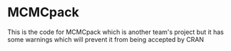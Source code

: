 # MCMCpack
This is the code for MCMCpack which is another team's project but it has some warnings which will prevent it from being accepted by CRAN
